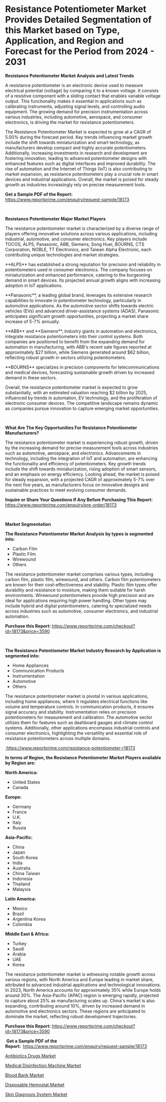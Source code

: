 <p><h1>Resistance Potentiometer Market Provides Detailed Segmentation of this Market based on Type, Application, and Region and Forecast for the Period from 2024 - 2031</h1></p><p><strong>Resistance Potentiometer Market Analysis and Latest Trends</strong></p>
<p><p>A resistance potentiometer is an electronic device used to measure electrical potential (voltage) by comparing it to a known voltage. It consists of a resistive component with a sliding contact that enables variable voltage output. This functionality makes it essential in applications such as calibrating instruments, adjusting signal levels, and controlling audio equipment. The growing demand for precision instrumentation across various industries, including automotive, aerospace, and consumer electronics, is driving the market for resistance potentiometers.</p><p>The Resistance Potentiometer Market is expected to grow at a CAGR of 5.00% during the forecast period. Key trends influencing market growth include the shift towards miniaturization and smart technology, as manufacturers develop compact and highly accurate potentiometers. Additionally, increasing investments in research and development are fostering innovation, leading to advanced potentiometer designs with enhanced features such as digital interfaces and improved durability. The rise of automation and the Internet of Things (IoT) is also contributing to market expansion, as resistance potentiometers play a crucial role in smart devices and industrial applications. Overall, the market is poised for steady growth as industries increasingly rely on precise measurement tools.</p></p>
<p><strong>Get a Sample PDF of the Report:&nbsp;</strong> <a href="https://www.reportprime.com/enquiry/request-sample/18173?utm_campaign=1169&utm_medium=2&utm_source=Github&utm_content=ia&utm_term=20112024&utm_id=resistance-potentiometer">https://www.reportprime.com/enquiry/request-sample/18173</a></p>
<p>&nbsp;</p>
<p><strong>Resistance Potentiometer Major Market Players</strong></p>
<p><p>The resistance potentiometer market is characterized by a diverse range of players offering innovative solutions across various applications, including industrial, automotive, and consumer electronics. Key players include TOCOS, ALPS, Panasonic, ABB, Siemens, Song Huei, BOURNS, CTS Corporation, NOBLE, TT Electronics, and Taiwan Alpha Electronic, each contributing unique technologies and market strategies.</p><p>**ALPS** has established a strong reputation for precision and reliability in potentiometers used in consumer electronics. The company focuses on miniaturization and enhanced performance, catering to the burgeoning demand in smart devices. Its projected annual growth aligns with increasing adoption in IoT applications.</p><p>**Panasonic**, a leading global brand, leverages its extensive research capabilities to innovate in potentiometer technology, particularly in automotive applications. As the automotive sector shifts towards electric vehicles (EVs) and advanced driver-assistance systems (ADAS), Panasonic anticipates significant growth opportunities, projecting a market share increase of 5-7% annually.</p><p>**ABB** and **Siemens**, industry giants in automation and electronics, integrate resistance potentiometers into their control systems. Both companies are positioned to benefit from the expanding demand for automation in manufacturing, with ABB's recent sale figures reported at approximately $27 billion, while Siemens generated around $62 billion, reflecting robust growth in sectors utilizing potentiometers.</p><p>**BOURNS** specializes in precision components for telecommunications and medical devices, forecasting sustainable growth driven by increased demand in these sectors. </p><p>Overall, the resistance potentiometer market is expected to grow substantially, with an estimated valuation reaching $2 billion by 2025, influenced by trends in automation, EV technology, and the proliferation of electronic consumer devices. The competitive landscape remains dynamic as companies pursue innovation to capture emerging market opportunities.</p></p>
<p>&nbsp;</p>
<p><strong>What Are The Key Opportunities For Resistance Potentiometer Manufacturers?</strong></p>
<p><p>The resistance potentiometer market is experiencing robust growth, driven by the increasing demand for precise measurement tools across industries such as automotive, aerospace, and electronics. Advancements in technology, including the integration of IoT and automation, are enhancing the functionality and efficiency of potentiometers. Key growth trends include the shift towards miniaturization, rising adoption of smart sensors, and an emphasis on energy efficiency. Looking ahead, the market is poised for steady expansion, with a projected CAGR of approximately 5-7% over the next five years, as manufacturers focus on innovative designs and sustainable practices to meet evolving consumer demands.</p></p>
<p><strong>Inquire or Share Your Questions If Any Before Purchasing This Report:</strong> <a href="https://www.reportprime.com/enquiry/pre-order/18173?utm_campaign=1169&utm_medium=2&utm_source=Github&utm_content=ia&utm_term=20112024&utm_id=resistance-potentiometer">https://www.reportprime.com/enquiry/pre-order/18173</a></p>
<p>&nbsp;</p>
<p><strong>Market Segmentation</strong></p>
<p><strong>The Resistance Potentiometer Market Analysis by types is segmented into:</strong></p>
<p><ul><li>Carbon Film</li><li>Plastic Film</li><li>Wirewound</li><li>Others</li></ul></p>
<p><p>The resistance potentiometer market comprises various types, including carbon film, plastic film, wirewound, and others. Carbon film potentiometers are known for their cost-effectiveness and stability. Plastic film types offer durability and resistance to moisture, making them suitable for harsh environments. Wirewound potentiometers provide high precision and are ideal for applications requiring high power handling. Other types may include hybrid and digital potentiometers, catering to specialized needs across industries such as automotive, consumer electronics, and industrial automation.</p></p>
<p><strong>Purchase this Report:&nbsp;</strong><a href="https://www.reportprime.com/checkout?id=18173&price=3590&utm_campaign=1169&utm_medium=2&utm_source=Github&utm_content=ia&utm_term=20112024&utm_id=resistance-potentiometer">https://www.reportprime.com/checkout?id=18173&price=3590</a></p>
<p>&nbsp;</p>
<p><strong>The Resistance Potentiometer Market Industry Research by Application is segmented into:</strong></p>
<p><ul><li>Home Appliances</li><li>Communication Products</li><li>Instrumentation</li><li>Automotive</li><li>Others</li></ul></p>
<p><p>The resistance potentiometer market is pivotal in various applications, including home appliances, where it regulates electrical functions like volume and temperature controls. In communication products, it ensures signal accuracy and stability. Instrumentation relies on precision potentiometers for measurement and calibration. The automotive sector utilizes them for features such as dashboard gauges and climate control systems. Additionally, other applications encompass industrial controls and consumer electronics, highlighting the versatility and essential role of resistance potentiometers across multiple domains.</p></p>
<p><a href="https://www.reportprime.com/resistance-potentiometer-r18173?utm_campaign=1169&utm_medium=2&utm_source=Github&utm_content=ia&utm_term=20112024&utm_id=resistance-potentiometer">&nbsp;https://www.reportprime.com/resistance-potentiometer-r18173</a></p>
<p><strong>In terms of Region, the Resistance Potentiometer Market Players available by Region are:</strong></p>
<p>
    <p> <strong> North America: </strong>
        <ul>
            <li>United States</li>
            <li>Canada</li>
        </ul>
        </p> 
    <p> <strong> Europe: </strong>
        <ul>
            <li>Germany</li>
            <li>France</li>
            <li>U.K.</li>
            <li>Italy</li>
            <li>Russia</li>
        </ul>
        </p> 
    <p> <strong> Asia-Pacific: </strong>
        <ul>
            <li>China</li>
            <li>Japan</li>
            <li>South Korea</li>
            <li>India</li>
            <li>Australia</li>
            <li>China Taiwan</li>
            <li>Indonesia</li>
            <li>Thailand</li>
            <li>Malaysia</li>
        </ul>
        </p> 
    <p> <strong> Latin America: </strong>
        <ul>
            <li>Mexico</li>
            <li>Brazil</li>
            <li>Argentina Korea</li>
            <li>Colombia</li>
        </ul>
        </p> 
    <p> <strong> Middle East & Africa: </strong>
        <ul>
            <li>Turkey</li>
            <li>Saudi</li>
            <li>Arabia</li>
            <li>UAE</li>
            <li>Korea</li>
        </ul>
    </p>
    </p>
<p><p>The resistance potentiometer market is witnessing notable growth across various regions, with North America and Europe leading in market share, attributed to advanced industrial applications and technological innovations. In 2023, North America accounts for approximately 35% while Europe holds around 30%. The Asia-Pacific (APAC) region is emerging rapidly, projected to capture about 25% as manufacturing scales up. China's market is also expanding, contributing around 10%, driven by increased demand in automotive and electronics sectors. These regions are anticipated to dominate the market, reflecting robust development trajectories.</p></p>
<p><strong>Purchase this Report: </strong><a href="https://www.reportprime.com/checkout?id=18173&price=3590&utm_campaign=1169&utm_medium=2&utm_source=Github&utm_content=ia&utm_term=20112024&utm_id=resistance-potentiometer">https://www.reportprime.com/checkout?id=18173&price=3590</a></p>
<p>&nbsp;<strong>Get a Sample PDF of the Report:&nbsp;&nbsp;</strong><a href="https://www.reportprime.com/enquiry/request-sample/18173?utm_campaign=1169&utm_medium=2&utm_source=Github&utm_content=ia&utm_term=20112024&utm_id=resistance-potentiometer">https://www.reportprime.com/enquiry/request-sample/18173</a></p>
<p><strong></strong></p>
<p><p><a href="https://issuu.com/reportprime-2/docs/antibiotics-drugs-market-size-2030._25678793e74f12?utm_campaign=1169&utm_medium=2&utm_source=Github&utm_content=ia&utm_term=20112024&utm_id=resistance-potentiometer">Antibiotics Drugs Market</a></p><p><a href="https://www.linkedin.com/pulse/positive-growth-outlook-global-medical-disinfection-machine-2btbe?utm_campaign=1169&utm_medium=2&utm_source=Github&utm_content=ia&utm_term=20112024&utm_id=resistance-potentiometer">Medical Disinfection Machine Market</a></p><p><a href="https://issuu.com/reportprime-2/docs/blood-bank-market-size-2030.pptx_a9c7f65b2bd443?utm_campaign=1169&utm_medium=2&utm_source=Github&utm_content=ia&utm_term=20112024&utm_id=resistance-potentiometer">Blood Bank Market</a></p><p><a href="https://www.linkedin.com/pulse/disposable-hemostat-market-analysis-size-share-trends-forecast-dqhue?utm_campaign=1169&utm_medium=2&utm_source=Github&utm_content=ia&utm_term=20112024&utm_id=resistance-potentiometer">Disposable Hemostat Market</a></p><p><a href="https://www.linkedin.com/pulse/strategic-insights-global-skin-diagnosis-system-market-msine?utm_campaign=1169&utm_medium=2&utm_source=Github&utm_content=ia&utm_term=20112024&utm_id=resistance-potentiometer">Skin Diagnosis System Market</a></p></p>
